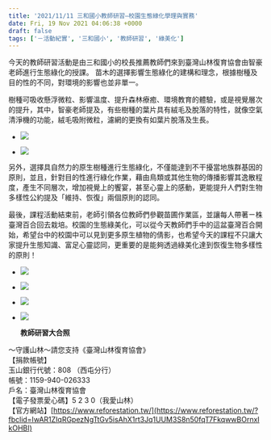 ```yaml
---
title: '2021/11/11 三和國小教師研習—校園生態綠化學理與實務'
date: Fri, 19 Nov 2021 04:06:38 +0000
draft: false
tags: ['－活動紀實', '三和國小', '教師研習', '綠美化']
---
```


今天的教師研習活動是由三和國小的校長推薦教師們來到臺灣山林復育協會由智豪老師進行生態綠化的授課。 苗木的選擇影響生態綠化的建構和理念，根據樹種及目的性的不同，對環境的影響也並非單一。

樹種可吸收懸浮微粒、影響溫度、提升森林療癒、環境教育的體驗，或是視覺層次的提升，其中，智豪老師提及，有些樹種的葉片具有絨毛及脫落的特性，就像空氣清淨機的功能，絨毛吸附微粒，濾網的更換有如葉片脫落及生長。

*   ![](https://www.reforestation.tw/wp-content/uploads/2021/11/255584133_4486373078119596_4329577588864410388_n.jpg)
    
*   ![](https://www.reforestation.tw/wp-content/uploads/2021/11/255937262_4486373321452905_5597271947344850424_n.jpg)
    

另外，選擇具自然力的原生樹種進行生態綠化，不僅能達到不干擾當地族群基因的原則，並且，針對目的性進行綠化作業，藉由鳥類或其他生物的傳播影響其逸散程度，產生不同層次，增加視覺上的饗宴，甚至心靈上的感動，更能提升人們對生物多樣性公約提及「維持、恢復」兩個原則的認同。

最後，課程活動結束前，老師引領各位教師們參觀苗圃作業區，並讓每人帶著ㄧ株臺灣百合回去栽培。校園的生態綠美化，可以從今天教師們手中的這盆臺灣百合開始，希望台中的校園中可以見到更多原生植物的倩影，也希望今天的課程不只讓大家提升生態知識、富足心靈認同，更重要的是能夠透過綠美化達到恢復生物多樣性的原則！

*   ![](https://www.reforestation.tw/wp-content/uploads/2021/11/248088150_4486373234786247_5655556177937208004_n-1.jpg)
    
*   ![](https://www.reforestation.tw/wp-content/uploads/2021/11/248340689_4486373358119568_6624258461520397703_n-1.jpg)
    
*   ![](https://www.reforestation.tw/wp-content/uploads/2021/11/255936767_4486372881452949_3650328370578496027_n.jpg)
    

*   ![](https://www.reforestation.tw/wp-content/uploads/2021/11/255368369_4486372861452951_3740867809176208376_n-1.jpg)
    
    **教師研習大合照**
    

～守護山林～請您支持《臺灣山林復育協會》  
【捐款帳號】  
玉山銀行代號：808 （西屯分行）  
帳號：1159-940-026333  
戶名：臺灣山林復育協會  
【電子發票愛心碼】5 2 3 0（我愛山林）  
【官方網站】[https://www.reforestation.tw/](https://www.reforestation.tw/?fbclid=IwAR1ZIqRGpezNgTtGv5isAhX1rt3Jq1UUM3S8n50fqT7FkqwwBOrnxIkOHBI)